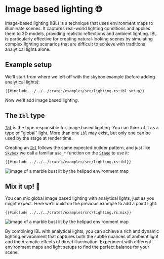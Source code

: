 # Image based lighting 🌐

Image-based lighting (IBL) is a technique that uses environment maps to
illuminate scenes. It captures real-world lighting conditions and applies them
to 3D models, providing realistic reflections and ambient lighting. IBL is
particularly effective for creating natural-looking scenes by simulating complex
lighting scenarios that are difficult to achieve with traditional analytical lights alone.

## Example setup

We'll start from where we left off with the skybox example (before adding
analytical lights):

```rust,ignore
{{#include ../../../crates/examples/src/lighting.rs:ibl_setup}}
```

Now we'll add image based lighting.

## The `Ibl` type

[`Ibl`] is the type responsible for image based lighting.
You can think of it as a type of "global" light.
More than one [`Ibl`] may exist, but only one can be used
by the stage at render time.

Creating an [`Ibl`] follows the same expected builder pattern,
and just like [`Skybox`] we call a familiar `use_*` function
on the [`Stage`] to use it:

```rust,ignore
{{#include ../../../crates/examples/src/lighting.rs:ibl}}
```

![image of a marble bust lit by the helipad environment map](/assets/lighting/ibl.png)

## Mix it up! 🎨

You can mix global image based lighting with analytical lights, just as you
might expect. Here we'll build on the previous example to add a point light:

```rust,ignore
{{#include ../../../crates/examples/src/lighting.rs:mix}}
```

![image of a marble bust lit by the helipad environment map](/assets/lighting/ibl-analytical-mixed.png)

By combining IBL with analytical lights, you can achieve a rich and dynamic
lighting environment that captures both the subtle nuances of ambient light and
the dramatic effects of direct illumination.
Experiment with different environment maps and light setups to find the perfect
balance for your scene.

[`Ibl`]: {{DOCS_URL}}/renderling/pbr/ibl/struct.Ibl.html
[`Skybox`]: {{DOCS_URL}}/renderling/skybox/struct.Skybox.html
[`Stage`]: {{DOCS_URL}}/renderling/stage/struct.Stage.html
